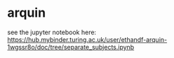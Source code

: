 # arquin
see the jupyter notebook here:
https://hub.mybinder.turing.ac.uk/user/ethandf-arquin-1wgssr8o/doc/tree/separate_subjects.ipynb
